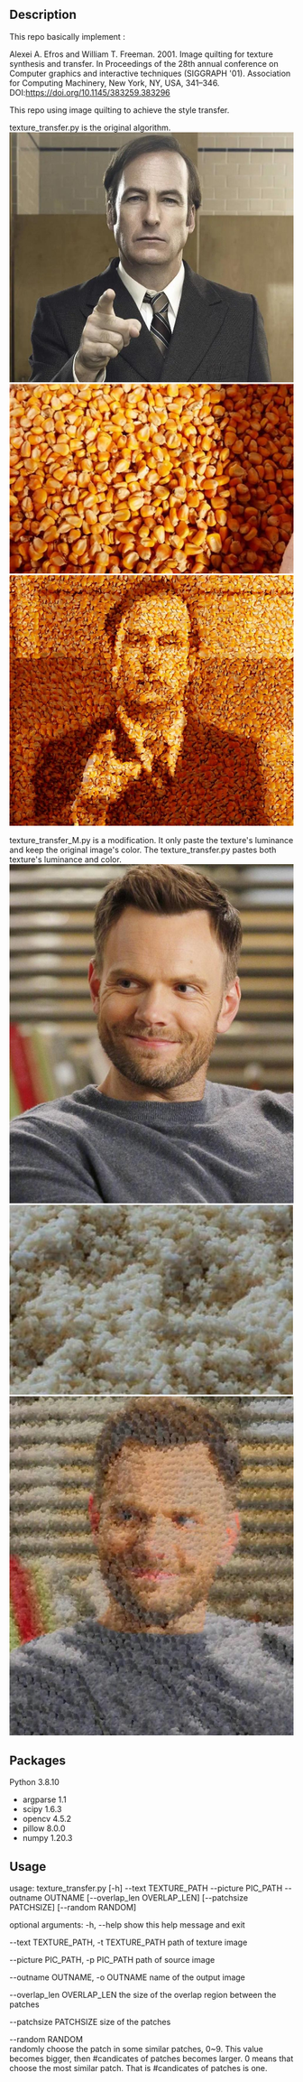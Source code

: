 ## Description
This repo basically implement :

Alexei A. Efros and William T. Freeman. 2001. Image quilting for texture synthesis and transfer. In Proceedings of the 28th annual conference on Computer graphics and interactive techniques (SIGGRAPH '01). Association for Computing Machinery, New York, NY, USA, 341–346. DOI:https://doi.org/10.1145/383259.383296

This repo using image quilting to achieve the style transfer. 

texture_transfer.py is the original algorithm.
![Kiku](src_image/saul.jpg)
![Kiku](texture/corn.jpg)
![Kiku](output/saul_corn.jpg)

texture_transfer_M.py is a modification. It only paste the texture's luminance and keep the original image's color. The texture_transfer.py pastes both texture's luminance and color.
![Kiku](src_image/jeff.jpg)
![Kiku](texture/rice.jpg)
![Kiku](output/jeff_rice.jpg)

  


## Packages
Python 3.8.10
* argparse                    1.1
* scipy                   1.6.3
* opencv                    4.5.2
* pillow                    8.0.0
* numpy                     1.20.3


## Usage
usage: texture_transfer.py [-h] --text TEXTURE_PATH --picture PIC_PATH
                           --outname OUTNAME [--overlap_len OVERLAP_LEN]
                           [--patchsize PATCHSIZE] [--random RANDOM]

optional arguments:
  -h, --help            show this help message and exit

 --text TEXTURE_PATH, -t TEXTURE_PATH
                        path of texture image

  --picture PIC_PATH, -p PIC_PATH
                        path of source image

  --outname OUTNAME, -o OUTNAME
                        name of the output image

  --overlap_len OVERLAP_LEN
                        the size of the overlap region between the patches

  --patchsize PATCHSIZE
                        size of the patches

  --random RANDOM      
                        randomly choose the patch in some similar patches, 0~9. This value becomes bigger, then #candicates of patches becomes larger. 0 means that choose the most similar patch. That is #candicates of patches is one.
